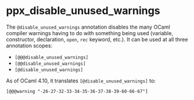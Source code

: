 ppx_disable_unused_warnings
===========================

The `@disable_unused_warnings` annotation disables the many OCaml
compiler warnings having to do with something being used (variable,
constructor, declaration, `open`, `rec` keyword, etc.).  It can be
used at all three annotation scopes:

- `[@@@disable_unused_warnings]`
- `[@@disable_unused_warnings]`
- `[@disable_unused_warnings]`

As of OCaml 4.10, it translates `[@disable_unused_warnings]` to:

  `[@@@warning "-26-27-32-33-34-35-36-37-38-39-60-66-67"]`

